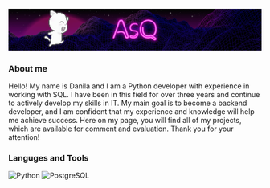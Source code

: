 [![Header](https://github.com/AsQqqq/AsQqqq/blob/main/assets/fon_gif.gif)](https://vk.com/da_ya_dalbaeb)

### About me
Hello! My name is Danila and I am a Python developer with experience in working with SQL. I have been in this field for over three years and continue to actively develop my skills in IT. My main goal is to become a backend developer, and I am confident that my experience and knowledge will help me achieve success. Here on my page, you will find all of my projects, which are available for comment and evaluation. Thank you for your attention!

### Languges and Tools
![Python](https://img.shields.io/badge/-Python-4B0082?style=for-the-badge&logo=python&logoColor=FFD700)
![PostgreSQL](https://img.shields.io/badge/-PostgreSQL-4B0082?style=for-the-badge&logo=postgresql&logoColor=2E3DFA)

<!-- ### Follow Me
[![Vkontakte](https://img.shields.io/badge/-Vkontakte-4B0082?style=for-the-badge&logo=vk&logoColor=blue)](https://vk.com/asq_group)
[![Telegram](https://img.shields.io/badge/-Telegram-4B0082?style=for-the-badge&logo=telegram)](https://t.me/mili_push)
 -->
